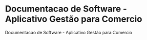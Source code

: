 # Documentacao de Software - Aplicativo Gestão para Comercio
 Documentacao de Software - Aplicativo Gestão para Comercio

